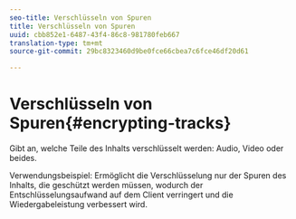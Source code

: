 ```yaml
---
seo-title: Verschlüsseln von Spuren
title: Verschlüsseln von Spuren
uuid: cbb852e1-6487-43f4-86c8-981780feb667
translation-type: tm+mt
source-git-commit: 29bc8323460d9be0fce66cbea7c6fce46df20d61

---
```



# Verschlüsseln von Spuren{#encrypting-tracks}

Gibt an, welche Teile des Inhalts verschlüsselt werden: Audio, Video oder beides.

Verwendungsbeispiel: Ermöglicht die Verschlüsselung nur der Spuren des Inhalts, die geschützt werden müssen, wodurch der Entschlüsselungsaufwand auf dem Client verringert und die Wiedergabeleistung verbessert wird.
